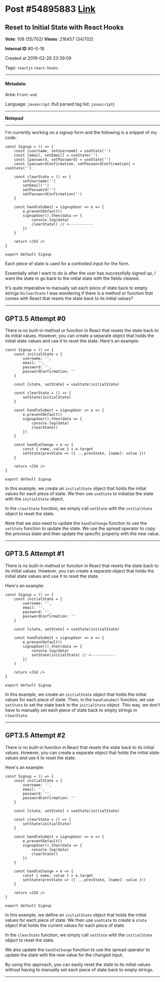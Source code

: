
# Post \#54895883 [Link](https://stackoverflow.com/questions/54895883/)

## Reset to Initial State with React Hooks

**Vote**: 108 (55/702) **Views**: 216457 (34/702) 

**Internal ID** \#0-0-18

Created at 2019-02-26 23:39:09

Tags: `reactjs` `react-hooks`

----------

#### Metadata:

Area: `Front-end`

Language: `javascript` (full parsed tag list: `javascript`)

----------

**Notepad**


----------

I'm currently working on a signup form and the following is a snippet of my code:

```
const Signup = () => {
    const [username, setUsername] = useState('')
    const [email, setEmail] = useState('')
    const [password, setPassword] = useState('')
    const [passwordConfirmation, setPasswordConfirmation] = useState('')

    const clearState = () => {
        setUsername('')
        setEmail('')
        setPassword('')
        setPasswordConfirmation('')
    }

    const handleSubmit = signupUser => e => {
        e.preventDefault()
        signupUser().then(data => {
            console.log(data)
            clearState() // <-----------
        })
    }

    return <JSX />
}

export default Signup
```


Each piece of state is used for a controlled input for the form.

Essentially what I want to do is after the user has successfully signed up, I want the state to go back to the initial state with the fields cleared.

It's quite imperative to manually set each piece of state back to empty strings in`clearState` I was wondering if there is a method or function that comes with React that resets the state back to its initial values?


----------
        
## GPT3.5 Attempt \#0

There is no built-in method or function in React that resets the state back to its initial values. However, you can create a separate object that holds the initial state values and use it to reset the state. Here's an example:

```
const Signup = () => {
    const initialState = {
        username: '',
        email: '',
        password: '',
        passwordConfirmation: ''
    }

    const [state, setState] = useState(initialState)

    const clearState = () => {
        setState(initialState)
    }

    const handleSubmit = signupUser => e => {
        e.preventDefault()
        signupUser().then(data => {
            console.log(data)
            clearState()
        })
    }

    const handleChange = e => {
        const { name, value } = e.target
        setState(prevState => ({ ...prevState, [name]: value }))
    }

    return <JSX />
}

export default Signup
```

In this example, we create an `initialState` object that holds the initial values for each piece of state. We then use `useState` to initialize the state with the `initialState` object. 

In the `clearState` function, we simply call `setState` with the `initialState` object to reset the state.

Note that we also need to update the `handleChange` function to use the `setState` function to update the state. We use the spread operator to copy the previous state and then update the specific property with the new value.

--------

## GPT3.5 Attempt \#1

There is no built-in method or function in React that resets the state back to its initial values. However, you can create a separate object that holds the initial state values and use it to reset the state.

Here's an example:

```
const Signup = () => {
    const initialState = {
        username: '',
        email: '',
        password: '',
        passwordConfirmation: ''
    }

    const [state, setState] = useState(initialState)

    const handleSubmit = signupUser => e => {
        e.preventDefault()
        signupUser().then(data => {
            console.log(data)
            setState(initialState) // <-----------
        })
    }

    return <JSX />
}

export default Signup
```

In this example, we create an `initialState` object that holds the initial values for each piece of state. Then, in the `handleSubmit` function, we use `setState` to set the state back to the `initialState` object. This way, we don't have to manually set each piece of state back to empty strings in `clearState`.

--------

## GPT3.5 Attempt \#2

There is no built-in function in React that resets the state back to its initial values. However, you can create a separate object that holds the initial state values and use it to reset the state.

Here's an example:

```
const Signup = () => {
    const initialState = {
        username: '',
        email: '',
        password: '',
        passwordConfirmation: ''
    }

    const [state, setState] = useState(initialState)

    const clearState = () => {
        setState(initialState)
    }

    const handleSubmit = signupUser => e => {
        e.preventDefault()
        signupUser().then(data => {
            console.log(data)
            clearState()
        })
    }

    const handleChange = e => {
        const { name, value } = e.target
        setState(prevState => ({ ...prevState, [name]: value }))
    }

    return <JSX />
}

export default Signup
```

In this example, we define an `initialState` object that holds the initial values for each piece of state. We then use `useState` to create a `state` object that holds the current values for each piece of state.

In the `clearState` function, we simply call `setState` with the `initialState` object to reset the state.

We also update the `handleChange` function to use the spread operator to update the state with the new value for the changed input.

By using this approach, you can easily reset the state to its initial values without having to manually set each piece of state back to empty strings.

--------

